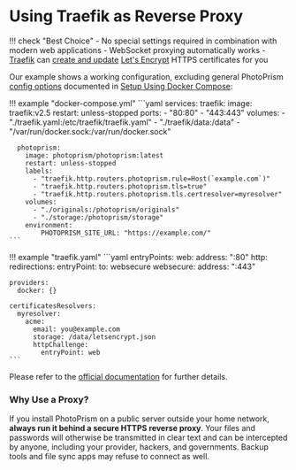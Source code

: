 # Using Traefik as Reverse Proxy

!!! check "Best Choice"
    - No special settings required in combination with modern web applications
    - WebSocket proxying automatically works
    - [Traefik](https://doc.traefik.io/traefik/) can [create and update](https://doc.traefik.io/traefik/user-guides/docker-compose/acme-http/)  [Let's Encrypt](https://letsencrypt.org/) HTTPS certificates for you

Our example shows a working configuration, excluding general PhotoPrism [config options](../config-options.md) 
documented in [Setup Using Docker Compose](../docker-compose.md):

!!! example "docker-compose.yml"
    ```yaml
    services:
      traefik:
        image: traefik:v2.5
        restart: unless-stopped
        ports:
          - "80:80"
          - "443:443"
        volumes:
          - "./traefik.yaml:/etc/traefik/traefik.yaml"
          - "./traefik/data:/data"
          - "/var/run/docker.sock:/var/run/docker.sock"

      photoprism:
        image: photoprism/photoprism:latest
        restart: unless-stopped
        labels:
          - "traefik.http.routers.photoprism.rule=Host(`example.com`)"
          - "traefik.http.routers.photoprism.tls=true"
          - "traefik.http.routers.photoprism.tls.certresolver=myresolver"
        volumes:
          - "./originals:/photoprism/originals"
          - "./storage:/photoprism/storage"
        environment:
            PHOTOPRISM_SITE_URL: "https://example.com/"
    ```


!!! example "traefik.yaml"
    ```yaml
    entryPoints:
      web:
        address: ":80"
        http:
          redirections:
            entryPoint:
              to: websecure
      websecure:
        address: ":443"
    
    providers:
      docker: {}
        
    certificatesResolvers:
      myresolver:
        acme:
          email: you@example.com
          storage: /data/letsencrypt.json
          httpChallenge:
            entryPoint: web
    ```

Please refer to the [official documentation](https://doc.traefik.io/traefik/user-guides/docker-compose/basic-example/)
for further details.

### Why Use a Proxy? ###

If you install PhotoPrism on a public server outside your home network, **always run it behind a secure
HTTPS reverse proxy**. Your files and passwords will otherwise be transmitted in clear text and can be intercepted
by anyone, including your provider, hackers, and governments. Backup tools and file sync apps may refuse to
connect as well.
